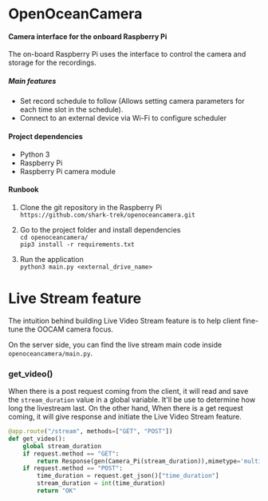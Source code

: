 # OpenOceanCamera

#### Camera interface for the onboard Raspberry Pi

The on-board Raspberry Pi uses the interface to control the camera and storage for the recordings.

##### Main features
* Set record schedule to follow (Allows setting camera parameters for each time slot in the schedule).
* Connect to an external device via Wi-Fi to configure scheduler

#### Project dependencies
* Python 3
* Raspberry Pi
* Raspberry Pi camera module

#### Runbook

1. Clone the git repository in the Raspberry Pi   
`https://github.com/shark-trek/openoceancamera.git`

2. Go to the project folder and install dependencies   
`cd openoceancamera/`   
`pip3 install -r requirements.txt`

3. Run the application   
`python3 main.py <external_drive_name>`   

# Live Stream feature

The intuition behind building Live Video Stream feature is to help client fine-tune the OOCAM camera focus.

On the server side, you can find the live stream main code inside `openoceancamera/main.py`. 

### get_video()
When there is a post request coming from the client, it will read and save the `stream_duration` value in a global variable. It'll be use to determine how long the livestream last. On the other hand, When there is a get request coming, it will give response and initiate the Live Video Stream feature.

```python
@app.route("/stream", methods=["GET", "POST"])
def get_video():
    global stream_duration
    if request.method == "GET":
        return Response(gen(Camera_Pi(stream_duration)),mimetype='multipart/x-mixed-replace; boundary=frame' )
    if request.method == "POST":
        time_duration = request.get_json()["time_duration"]
        stream_duration = int(time_duration)
        return "OK"
```
